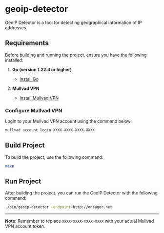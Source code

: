 # geoip-detector

GeoIP Detector is a tool for detecting geographical information of IP addresses.

## Requirements

Before building and running the project, ensure you have the following installed:

1. **Go (version 1.22.3 or higher)**
    - [Install Go](https://go.dev/doc/install)

2. **Mullvad VPN**
    - [Install Mullvad VPN](https://mullvad.net/fr/help/install-mullvad-app-linux)

### Configure Mullvad VPN

Login to your Mullvad VPN account using the command below:

```bash
mullvad account login XXXX-XXXX-XXXX-XXXX
```

## Build Project

To build the project, use the following command:

```bash
make
```

## Run Project

After building the project, you can run the GeoIP Detector with the following command:

```bash
./bin/geoip-detector -endpoint=http://onsager.net 
```

---

**Note:** Remember to replace `XXXX-XXXX-XXXX-XXXX` with your actual Mullvad VPN account token.